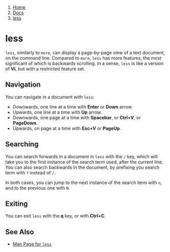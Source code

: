 <!-- -
Title: less
Description: The less pager
First Published: 2012-02-09
Last Updated: 2013-12-24
- -->

<ol class="breadcrumb" itemprop="breadcrumb">
        <li><a href="/">Home</a></li>
        <li><a href="/docs/">Docs</a></li>
        <li><a href="/docs/less.html">less</a></li>
</ol>


less
====

`less`, similarly to `more`, can display a page-by-page view of a text 
document, on the command line. Compared to `more`, `less` has more 
features, the most significant of which is backwards scrolling. In a 
sense, `less` is like a version of **Vi**, but with a restricted 
feature set.

Navigation
----------

You can navigate in a document with `less`:

*   Downwards, one line at a time with **Enter** or **Down** arrow.
*   Upwards, one line at a time with **Up** arrow.
*   Downwards, one page at a time with **Spacebar**, or **Ctrl+V**, or **PageDown**.
*   Upwards, on page at a time with **Esc+V** or **PageUp**.

Searching
---------

You can search forwards in a document in `less` with the `/` key, which 
will take you to the first instance of the search term used, after the 
current line. You can also search backwards in the document, by 
prefixing you search term with `?` instead of `/`.

In both cases, you can jump to the next instance of the search term 
with `n`, and to the previous one with `N`.

Exiting
-------

You can exit `less` with the **q** key, or with **Ctrl+C**.

See Also
--------

*   [Man Page for `less`](/docs/man/less.1.html)
